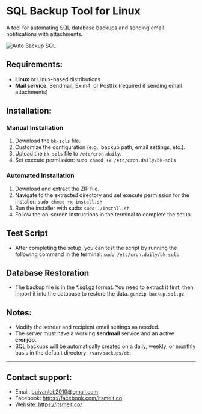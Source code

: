 # SQL Backup Tool for Linux
A tool for automating SQL database backups and sending email notifications with attachments.

![Auto Backup SQL](https://itsmeit.co/wp-content/uploads/2025/01/auto-back-up-sql.png)

## Requirements:
- **Linux** or Linux-based distributions
- **Mail service**: Sendmail, Exim4, or Postfix (required if sending email attachments)

## Installation:

### Manual Installation
1. Download the `bk-sqls` file.
2. Customize the configuration (e.g., backup path, email settings, etc.).
3. Upload the `bk-sqls` file to `/etc/cron.daily`.
4. Set execute permission: `sudo chmod +x /etc/cron.daily/bk-sqls`

### Automated Installation
1. Download and extract the ZIP file.
2. Navigate to the extracted directory and set execute permission for the installer:
   `sudo chmod +x install.sh`
3. Run the installer with sudo: `sudo ./install.sh`
4. Follow the on-screen instructions in the terminal to complete the setup.

## Test Script
- After completing the setup, you can test the script by running the following command in the terminal:
  `sudo /etc/cron.daily/bk-sqls`

## Database Restoration
- The backup file is in the *.sql.gz format. You need to extract it first, then import it into the database to restore the data.
  `gunzip backup.sql.gz`

## Notes:
- Modify the sender and recipient email settings as needed.
- The server must have a working **sendmail** service and an active **cronjob**.
- SQL backups will be automatically created on a daily, weekly, or monthly basis in the default directory: `/var/backups/db`.

---
## Contact support: 
- Email: buivanloi.2010@gmail.com
- Facebook: https://facebook.com/itsmeit.co
- Website: https://itsmeit.co/
